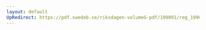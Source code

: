 ```yaml
---
layout: default
UpRedirect: https://pdf.swedeb.se/riksdagen-volumeG-pdf/199091/reg_199091/reg_199091_0589.pdf
---
```


